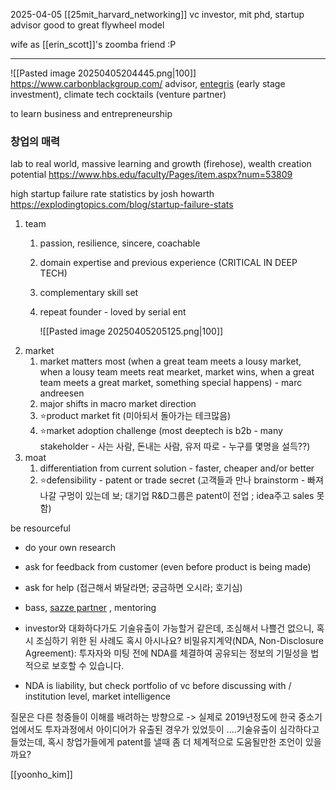 2025-04-05
[[25mit_harvard_networking]]
vc investor, mit phd, startup advisor
good to great flywheel model

wife as [[erin_scott]]'s zoomba friend :P

---
![[Pasted image 20250405204445.png|100]]
https://www.carbonblackgroup.com/ advisor, [entegris](https://www.entegris.com/en/home/about-us/corporate-overview.html?utm_campaign=Corporate&utm_source=ppc&utm_medium=google-search&utm_content=branded-ad-campaign&utm_term=entegris&utm_medium=ppc&utm_source=adwords&utm_campaign=Advanced+Logic&hsa_ad=737240288834&hsa_acc=4479302525&hsa_tgt=kwd-356215767111&hsa_src=g&hsa_kw=entegris&hsa_mt=e&hsa_grp=176365448575&hsa_net=adwords&hsa_ver=3&hsa_cam=6518260693&gad_source=1&gclid=Cj0KCQjwqcO_BhDaARIsACz62vNqG60uL19a-9ku0QceHOj_7ZCdH31iQZsCXc1twZ-DkiCVCFimoc0aApSTEALw_wcB) (early stage investment), climate tech cocktails (venture partner)

to learn business and entrepreneurship

### 창업의 매력
lab to real world, massive learning and growth (firehose), wealth creation potential
https://www.hbs.edu/faculty/Pages/item.aspx?num=53809

high startup failure rate statistics by josh howarth https://explodingtopics.com/blog/startup-failure-stats

1. team
	1. passion, resilience, sincere, coachable
	2. domain expertise and previous experience (CRITICAL IN DEEP TECH)
	3. complementary skill set
	4. repeat founder - loved by serial ent
	   
	   ![[Pasted image 20250405205125.png|100]]
2. market
	1. market matters most (when a great team meets a lousy market, when a lousy team meets reat mearket, market wins, when a great team meets a great market, something special happens) - marc andreesen
	2. major shifts in macro market direction
	3. ⭐️product  market fit (미아되서 돌아가는 테크많음)
	4. ⭐️market adoption challenge (most deeptech is b2b - many stakeholder - 사는 사람, 돈내는 사람, 유저 따로 - 누구를 몇명을 설득??)
3. moat
	1. differentiation from current solution - faster, cheaper and/or better
	2. ⭐️defensibility - patent or trade secret (고객들과 만나 brainstorm - 빠져나갈 구멍이 있는데 보; 대기업 R&D그룹은 patent이 전업 ; idea주고 sales 못함)

be resourceful 
- do your own research
- ask for feedback from customer (even before product is being made)
- ask for help (접근해서 봐달라면; 궁금하면 오시라; 호기심) 
- bass, [sazze partner](https://www.sazze.vc/) , mentoring

- investor와 대화하다가도 기술유출이 가능할거 같은데, 조심해서 나쁠건 없으니, 혹시 조심하기 위한  된 사례도 혹시 아시나요?
비밀유지계약(NDA, Non-Disclosure Agreement): 투자자와 미팅 전에 NDA를 체결하여 공유되는 정보의 기밀성을 법적으로 보호할 수 있습니다.
- NDA is liability, but check portfolio of vc before discussing with / institution level, market intelligence 

질문은 다른 청중들이 이해를 배려하는 방향으로 -> 실제로 2019년정도에 한국 중소기업에서도 투자과정에서 아이디어가 유출된 경우가 있었듯이 ....기술유출이 심각하다고 들었는데, 혹시 창업가들에게 patent를 낼때 좀 더 체계적으로 도움될만한 조언이 있을까요?

[[yoonho_kim]]
